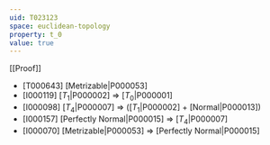 ```yaml
---
uid: T023123
space: euclidean-topology
property: t_0
value: true
---
```

[[Proof]]

* [T000643] [Metrizable|P000053]
* [I000119] [$T_1$|P000002] => [$T_0$|P000001]
* [I000098] [$T_4$|P000007] => ([$T_1$|P000002] + [Normal|P000013])
* [I000157] [Perfectly Normal|P000015] => [$T_4$|P000007]
* [I000070] [Metrizable|P000053] => [Perfectly Normal|P000015]

